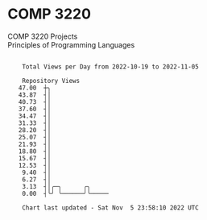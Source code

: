 # COMP 3220
COMP 3220 Projects  
Principles of Programming Languages

```

    Total Views per Day from 2022-10-19 to 2022-11-05

    Repository Views
   47.00  ┼╮
   43.87  ┤│
   40.73  ┤│
   37.60  ┤│
   34.47  ┤│
   31.33  ┤│
   28.20  ┤│
   25.07  ┤│
   21.93  ┤│
   18.80  ┤│
   15.67  ┤│
   12.53  ┤│
    9.40  ┤│
    6.27  ┤│
    3.13  ┤│╭─╮      ╭╮
    0.00  ┤╰╯ ╰──────╯╰─────

    Chart last updated - Sat Nov  5 23:58:10 2022 UTC
    
```

